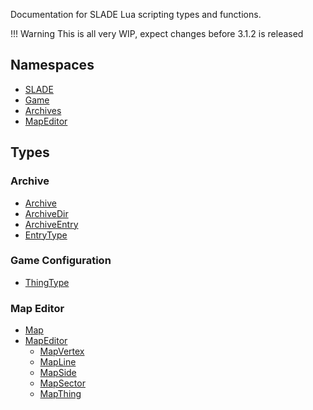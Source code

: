 
Documentation for SLADE Lua scripting types and functions.

!!! Warning
    This is all very WIP, expect changes before 3.1.2 is released

## Namespaces

* [SLADE](md/Namespaces/SLADE.md)
* [Game](md/Namespaces/Game.md)
* [Archives](md/Namespaces/Archives.md)
* [MapEditor](md/Namespaces/MapEditor.md)

## Types

### Archive

* [Archive](md/Types/Archive.md)
* [ArchiveDir](md/Types/ArchiveDir.md)
* [ArchiveEntry](md/Types/ArchiveEntry.md)
* [EntryType](md/Types/EntryType.md)

### Game Configuration

* [ThingType](md/Types/ThingType.md)

### Map Editor

* [Map](md/Types/Map.md)
* [MapEditor](md/Types/MapEditor.md)
    * [MapVertex](md/Types/MapVertex.md)
    * [MapLine](md/Types/MapLine.md)
    * [MapSide](md/Types/MapSide.md)
    * [MapSector](md/Types/MapSector.md)
    * [MapThing](md/Types/MapThing.md)
